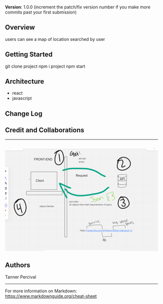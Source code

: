 **Version**: 1.0.0 (increment the patch/fix version number if you make more commits past your first submission)

## Overview
users can see a map of location searched by user

## Getting Started
git clone project
npm i project
npm start

## Architecture
- react
- javascript

## Change Log
<!-- Use this area to document the iterative changes made to your application as each feature is successfully implemented. Use time stamps. Here's an example:

01-01-2001 4:59pm - Application now has a fully-functional express server, with a GET route for the location resource. -->

## Credit and Collaborations


---------------------------------
![ScreenShot](./public/images/WRRC.PNG)
------------------------------

## Authors
Tanner Percival

------------------------------

For more information on Markdown: https://www.markdownguide.org/cheat-sheet

